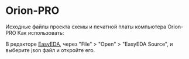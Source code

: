 # Orion-PRO


Исходные файлы проекта схемы и печатной платы компьютера Orion-PRO
Как использовать:

В редакторе [EasyEDA](https://easyeda.com/editor), через "File" > "Open" > "EasyEDA Source", и выберите json файл и откройте его.

